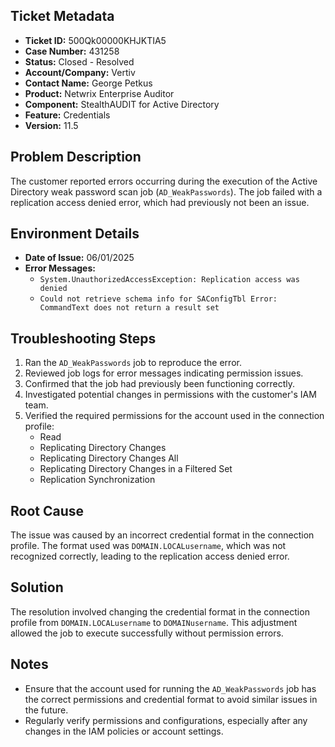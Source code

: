 ## Ticket Metadata
- **Ticket ID:** 500Qk00000KHJKTIA5
- **Case Number:** 431258
- **Status:** Closed - Resolved
- **Account/Company:** Vertiv
- **Contact Name:** George Petkus
- **Product:** Netwrix Enterprise Auditor
- **Component:** StealthAUDIT for Active Directory
- **Feature:** Credentials
- **Version:** 11.5

## Problem Description
The customer reported errors occurring during the execution of the Active Directory weak password scan job (`AD_WeakPasswords`). The job failed with a replication access denied error, which had previously not been an issue.

## Environment Details
- **Date of Issue:** 06/01/2025
- **Error Messages:**
  - `System.UnauthorizedAccessException: Replication access was denied`
  - `Could not retrieve schema info for SAConfigTbl Error: CommandText does not return a result set`
  
## Troubleshooting Steps
1. Ran the `AD_WeakPasswords` job to reproduce the error.
2. Reviewed job logs for error messages indicating permission issues.
3. Confirmed that the job had previously been functioning correctly.
4. Investigated potential changes in permissions with the customer's IAM team.
5. Verified the required permissions for the account used in the connection profile:
   - Read
   - Replicating Directory Changes
   - Replicating Directory Changes All
   - Replicating Directory Changes in a Filtered Set
   - Replication Synchronization

## Root Cause
The issue was caused by an incorrect credential format in the connection profile. The format used was `DOMAIN.LOCALusername`, which was not recognized correctly, leading to the replication access denied error.

## Solution
The resolution involved changing the credential format in the connection profile from `DOMAIN.LOCALusername` to `DOMAINusername`. This adjustment allowed the job to execute successfully without permission errors.

## Notes
- Ensure that the account used for running the `AD_WeakPasswords` job has the correct permissions and credential format to avoid similar issues in the future.
- Regularly verify permissions and configurations, especially after any changes in the IAM policies or account settings.